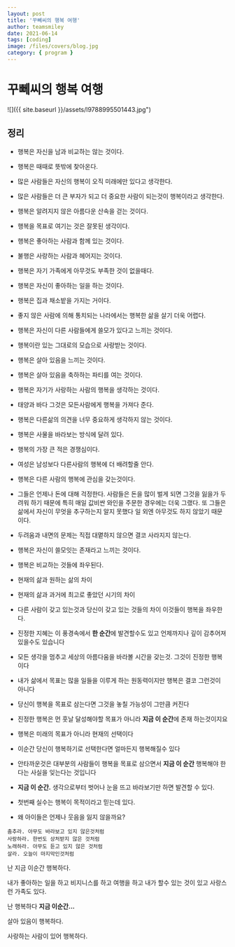 ```yaml
---
layout: post
title: '꾸뻬씨의 행복 여행'
author: teamsmiley
date: 2021-06-14
tags: [coding]
image: /files/covers/blog.jpg
category: { program }
---
```


# 꾸뻬씨의 행복 여행

![]({{ site.baseurl }}/assets/l9788995501443.jpg")

## 정리

- 행복은 자신을 남과 비교하는 않는 것이다.
- 행복은 때때로 뜻밖에 찾아온다.
- 많은 사람들은 자신의 행복이 오직 미래에만 있다고 생각한다.
- 많은 사람들은 더 큰 부자가 되고 더 중요한 사람이 되는것이 행복이라고 생각한다.
- 행복은 알려지지 않은 아름다운 산속을 걷는 것이다.
- 행복을 목표로 여기는 것은 잘못된 생각이다.
- 행복은 좋아하는 사람과 함께 있는 것이다.
- 불행은 사랑하는 사람과 헤어지는 것이다.
- 행복은 자기 가족에게 아무것도 부족한 것이 없을때다.
- 행복은 자신이 좋아하는 일을 하는 것이다.
- 행복은 집과 채소밭을 가지는 거이다.
- 좋지 않은 사람에 의해 통치되는 나라에서는 행복한 삶을 살기 더욱 어렵다.
- 행복은 자신이 다른 사람들에게 쓸모가 있다고 느끼는 것이다.
- 행복이란 있는 그대로의 모습으로 사랑받는 것이다.
- 행복은 살아 있음을 느끼는 것이다.
- 행복은 살아 있음을 축하하는 파티를 여는 것이다.
- 행복은 자기가 사랑하는 사람의 행복을 생각하는 것이다.
- 태양과 바다 그것은 모든사람에게 행복을 가져다 준다.
- 행복은 다른삶의 의견을 너무 중요하게 생각하지 않는 것이다.
- 행복은 사물을 바라보는 방식에 달려 있다.
- 행복의 가장 큰 적은 경쟁심이다.
- 여성은 남성보다 다른사람의 행복에 더 배려할줄 안다.
- 행복은 다른 사람의 행복에 관심을 갖는것이다.
- 그들은 언제나 돈에 대해 걱정한다. 사람들은 돈을 많이 벌게 되면 그것을 잃을가 두려워 하기 때문에 특히 매일 값비싼 와인을 주문한 경우에는 더욱 그랬다. 또 그들은 삶에서 자신이 무엇을 추구하는지 알지 못했다 일 외엔 아무것도 하지 않았기 때문이다.
- 두려움과 내면의 문제는 직접 대몉하지 않으면 결코 사라지지 않는다.
- 행복은 자신이 쓸모잇는 존재라고 느끼는 것이다.
- 행복은 비교하는 것들에 좌우된다.

- 현재의 삶과 원하는 삶의 차이
- 현재의 삶과 과거에 최고로 좋았던 시기의 차이
- 다른 사람이 갖고 있는것과 당신이 갖고 있는 것들의 차이
  이것들이 행복을 좌우한다.

- 진정한 지혜는 이 풍경속에서 **한 순간**에 발견할수도 있고 언제까지나 깊이 감추어져 있을수도 있습니다
- 모든 생각을 멈추고 세상의 아름다움을 바라볼 시간을 갖는것. 그것이 진정한 행복이다
- 내가 삶에서 목표는 많을 일들을 이루게 하는 원동력이지만 행복은 결코 그런것이 아니다
- 당신이 행복을 목표로 삼는다면 그것을 놓칠 가능성이 그만큼 커진다
- 진정한 행복은 먼 훗날 달성해야할 목표가 아니라 **지금 이 순간**에 존재 하는것이지요
- 행복은 미래의 목표가 아니라 현재의 선택이다
- 이순간 당신이 행복하기로 선택한다면 얼마든지 행복해질수 있다
- 안타까운것은 대부분의 사람들이 행복을 목표로 삼으면서 **지금 이 순간** 행복해야 한다는 사실을 잊는다는 것입니다
- **지금 이 순간.** 생각으로부터 벗어나 눈을 뜨고 바라보기만 하면 발견할 수 있다.

- 첫번째 실수는 행복이 목적이라고 믿는데 있다.

- 왜 아이들은 언제나 웃음을 잃지 않을까요?

```text
춤추라. 아무도 바라보고 있지 않은것처럼
사랑하라. 한번도 상처받지 않은 것처럼
노래하라. 아무도 듣고 있지 않은 것처럼
살라. 오늘이 마지막인것처럼
```

난 지금 이순간 행복하다.

내가 좋아하는 일을 하고 비지니스를 하고 여행을 하고 내가 할수 있는 것이 있고 사랑스런 가족도 있다.

난 행복하다 **지금 이순간...**

살아 있음이 행복하다.

사랑하는 사람이 있어 행복하다.
